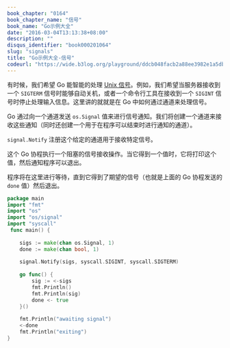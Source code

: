 ```yaml
---
book_chapter: "0164"
book_chapter_name: "信号"
book_name: "Go示例大全"
date: "2016-03-04T13:13:38+08:00"
description: ""
disqus_identifier: "book000201064"
slug: "signals"
title: "Go示例大全-信号"
codeurl: "https://wide.b3log.org/playground/ddcb048facb2a88ee3982e1a5db73ecb.go"
---
```

 
有时候，我们希望 Go 能智能的处理 <a href="http://zh.wikipedia.org/wiki/%E4%BF%A1%E5%8F%B7_(%E8%AE%A1%E7%AE%97%E6%9C%BA%E7%A7%91%E5%AD%A6)">Unix 信号</a>。例如，我们希望当服务器接收到一个 `SIGTERM` 信号时能够自动关机，或者一个命令行工具在接收到一个 `SIGINT` 信号时停止处理输入信息。这里讲的就就是在 Go 中如何通过通道来处理信号。







Go 通过向一个通道发送 `os.Signal` 值来进行信号通知。我们将创建一个通道来接收这些通知（同时还创建一个用于在程序可以结束时进行通知的通道）。

`signal.Notify` 注册这个给定的通道用于接收特定信号。

这个 Go 协程执行一个阻塞的信号接收操作。当它得到一个值时，它将打印这个值，然后通知程序可以退出。

程序将在这里进行等待，直到它得到了期望的信号（也就是上面的 Go 协程发送的 `done` 值）然后退出。
 

```go
package main  
import "fmt"
import "os"
import "os/signal"
import "syscall"  
 func main() {  
 
    sigs := make(chan os.Signal, 1)
    done := make(chan bool, 1)  
 
    signal.Notify(sigs, syscall.SIGINT, syscall.SIGTERM)  
 
    go func() {
        sig := <-sigs
        fmt.Println()
        fmt.Println(sig)
        done <- true
    }()  
 
    fmt.Println("awaiting signal")
    <-done
    fmt.Println("exiting")
}  
```
